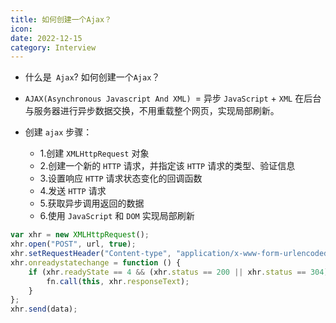 ```yaml
---
title: 如何创建一个Ajax？
icon: 
date: 2022-12-15
category: Interview
---
```


- 什么是` Ajax`? 如何创建一个`Ajax`？

* `AJAX(Asynchronous Javascript And XML) `= 异步 `JavaScript` + `XML` 在后台与服务器进行异步数据交换，不用重载整个网页，实现局部刷新。

* 创建 `ajax` 步骤：
  - 1.创建 `XMLHttpRequest` 对象
  - 2.创建一个新的 `HTTP` 请求，并指定该 `HTTP` 请求的类型、验证信息
  - 3.设置响应 `HTTP` 请求状态变化的回调函数
  - 4.发送 `HTTP` 请求
  - 5.获取异步调用返回的数据
  - 6.使用 `JavaScript` 和 `DOM` 实现局部刷新

```js
var xhr = new XMLHttpRequest();
xhr.open("POST", url, true);
xhr.setRequestHeader("Content-type", "application/x-www-form-urlencoded");
xhr.onreadystatechange = function () {
    if (xhr.readyState == 4 && (xhr.status == 200 || xhr.status == 304)) {
        fn.call(this, xhr.responseText);
    }
};
xhr.send(data);
```
